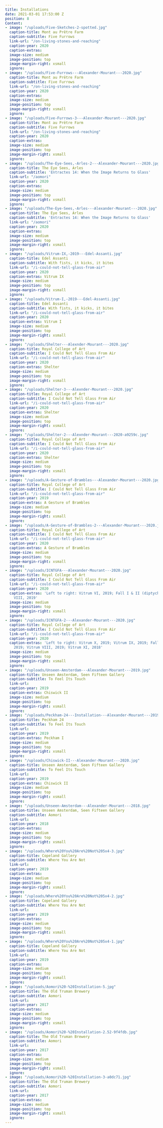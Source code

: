 ```yaml
---
title: Installations
date: 2021-03-01 17:53:00 Z
position: 8
Content:
- image: "/uploads/Five-Sketches-2-spotted.jpg"
  caption-title: Mont au Prêtre Farm
  caption-subtitle: Five Furrows
  link-url: "/on-living-stones-and-reaching"
  caption-year: 2020
  caption-extras: 
  image-size: medium
  image-position: top
  image-margin-right: xsmall
  ignore: 
- image: "/uploads/Five-Furrows---Alexander-Mourant---2020.jpg"
  caption-title: Mont au Prêtre Farm
  caption-subtitle: Five Furrows
  link-url: "/on-living-stones-and-reaching"
  caption-year: 2020
  caption-extras: 
  image-size: medium
  image-position: top
  image-margin-right: xsmall
  ignore: 
- image: "/uploads/Five-Furrows-3---Alexander-Mourant---2020.jpg"
  caption-title: Mont au Prêtre Farm
  caption-subtitle: Five Furrows
  link-url: "/on-living-stones-and-reaching"
  caption-year: 2020
  caption-extras: 
  image-size: medium
  image-position: top
  image-margin-right: xsmall
  ignore: 
- image: "/uploads/The-Eye-Sees,-Arles-2---Alexander-Mourant---2020.jpg"
  caption-title: The Eye Sees, Arles
  caption-subtitle: 'Entractes 14: When the Image Returns to Glass'
  link-url: "/aomori"
  caption-year: 2020
  caption-extras: 
  image-size: medium
  image-position: top
  image-margin-right: xsmall
  ignore: 
- image: "/uploads/The-Eye-Sees,-Arles---Alexander-Mourant---2020.jpg"
  caption-title: The Eye Sees, Arles
  caption-subtitle: 'Entractes 14: When the Image Returns to Glass'
  link-url: "/aomori"
  caption-year: 2020
  caption-extras: 
  image-size: medium
  image-position: top
  image-margin-right: xsmall
  ignore: 
- image: "/uploads/Vitrum-IX,-2019---Edel-Assanti.jpg"
  caption-title: Edel Assanti
  caption-subtitle: With fists, it kicks, it bites
  link-url: "/i-could-not-tell-glass-from-air"
  caption-year: 2020
  caption-extras: Vitrum IX
  image-size: medium
  image-position: top
  image-margin-right: xsmall
  ignore: 
- image: "/uploads/Vitrum-I,-2019---Edel-Assanti.jpg"
  caption-title: Edel Assanti
  caption-subtitle: With fists, it kicks, it bites
  link-url: "/i-could-not-tell-glass-from-air"
  caption-year: 2020
  caption-extras: Vitrum I
  image-size: medium
  image-position: top
  image-margin-right: xsmall
  ignore: 
- image: "/uploads/Shelter---Alexnder-Mourant---2020.jpg"
  caption-title: Royal College of Art
  caption-subtitle: I Could Not Tell Glass From Air
  link-url: "/i-could-not-tell-glass-from-air"
  caption-year: 2020
  caption-extras: Shelter
  image-size: medium
  image-position: top
  image-margin-right: xsmall
  ignore: 
- image: "/uploads/Shelter-3---Alexnder-Mourant---2020.jpg"
  caption-title: Royal College of Art
  caption-subtitle: I Could Not Tell Glass From Air
  link-url: "/i-could-not-tell-glass-from-air"
  caption-year: 2020
  caption-extras: Shelter
  image-size: medium
  image-position: top
  image-margin-right: xsmall
  ignore: 
- image: "/uploads/Shelter-2---Alexnder-Mourant---2020-a9259c.jpg"
  caption-title: Royal College of Art
  caption-subtitle: I Could Not Tell Glass From Air
  link-url: "/i-could-not-tell-glass-from-air"
  caption-year: 2020
  caption-extras: Shelter
  image-size: medium
  image-position: top
  image-margin-right: xsmall
  ignore: 
- image: "/uploads/A-Gesture-of-Brambles---Alexander-Mourant---2020.jpg"
  caption-title: Royal College of Art
  caption-subtitle: I Could Not Tell Glass From Air
  link-url: "/i-could-not-tell-glass-from-air"
  caption-year: 2019
  caption-extras: A Gesture of Brambles
  image-size: medium
  image-position: top
  image-margin-right: xsmall
  ignore: 
- image: "/uploads/A-Gesture-of-Brambles-2---Alexander-Mourant---2020.jpg"
  caption-title: Royal College of Art
  caption-subtitle: I Could Not Tell Glass From Air
  link-url: "/i-could-not-tell-glass-from-air"
  caption-year: 2020
  caption-extras: A Gesture of Brambles
  image-size: medium
  image-position: top
  image-margin-right: xsmall
  ignore: 
- image: "/uploads/ICNTGFA---Alexander-Mourant---2020.jpg"
  caption-title: Royal College of Art
  caption-subtitle: I Could Not Tell Glass From Air
  link-url: "/i-could-not-tell-glass-from-air"
  caption-year: 2020
  caption-extras: 'Left to right: Vitrum VI, 2019; Fall I & II (diptych), 2019; Vitrum
    VIII, 2019'
  image-size: medium
  image-position: top
  image-margin-right: xsmall
  ignore: 
- image: "/uploads/ICNTGFA-2---Alexander-Mourant---2020.jpg"
  caption-title: Royal College of Art
  caption-subtitle: I Could Not Tell Glass From Air
  link-url: "/i-could-not-tell-glass-from-air"
  caption-year: 2020
  caption-extras: 'Left to right: Vitrum X, 2019; Vitrum IX, 2019; Fall I & II (diptych),
    2019; Vitrum VIII, 2019; Vitrum XI, 2018'
  image-size: medium
  image-position: top
  image-margin-right: xsmall
  ignore: 
- image: "/uploads/Unseen-Amsterdam---Alexander-Mourant---2019.jpg"
  caption-title: Unseen Amsterdam, Seen Fifteen Gallery
  caption-subtitle: To Feel Its Touch
  link-url: 
  caption-year: 2019
  caption-extras: Chiswick II
  image-size: medium
  image-position: top
  image-margin-right: xsmall
  ignore: 
- image: "/uploads/Peckham-24---Installation---Alexander-Mourant---2019.jpg"
  caption-title: Peckham 24
  caption-subtitle: To Feel Its Touch
  link-url: 
  caption-year: 2019
  caption-extras: Peckham I
  image-size: medium
  image-position: top
  image-margin-right: xsmall
  ignore: 
- image: "/uploads/Chiswick-II---Alexander-Mourant---2020.jpg"
  caption-title: Unseen Amsterdam, Seen Fifteen Gallery
  caption-subtitle: To Feel Its Touch
  link-url: 
  caption-year: 2019
  caption-extras: Chiswick II
  image-size: medium
  image-position: top
  image-margin-right: xsmall
  ignore: 
- image: "/uploads/Unseen-Amsterdam---Alexander-Mourant---2018.jpg"
  caption-title: Unseen Amsterdam, Seen Fifteen Gallery
  caption-subtitle: Aomori
  link-url: 
  caption-year: 2018
  caption-extras: 
  image-size: medium
  image-position: top
  image-margin-right: xsmall
  ignore: 
- image: "/uploads/Where%20You%20Are%20Not%205x4-3.jpg"
  caption-title: Copeland Gallery
  caption-subtitle: Where You Are Not
  link-url: 
  caption-year: 2019
  caption-extras: 
  image-size: medium
  image-position: top
  image-margin-right: xsmall
  ignore: 
- image: "/uploads/Where%20You%20Are%20Not%205x4-2.jpg"
  caption-title: Copeland Gallery
  caption-subtitle: Where You Are Not
  link-url: 
  caption-year: 2019
  caption-extras: 
  image-size: medium
  image-position: top
  image-margin-right: xsmall
  ignore: 
- image: "/uploads/Where%20You%20Are%20Not%205x4-1.jpg"
  caption-title: Copeland Gallery
  caption-subtitle: Where You Are Not
  link-url: 
  caption-year: 2019
  caption-extras: 
  image-size: medium
  image-position: top
  image-margin-right: xsmall
  ignore: 
- image: "/uploads/Aomori%20-%20Installation-5.jpg"
  caption-title: The Old Truman Brewery
  caption-subtitle: Aomori
  link-url: 
  caption-year: 2017
  caption-extras: 
  image-size: medium
  image-position: top
  image-margin-right: xsmall
  ignore: 
- image: "/uploads/Aomori%20-%20Installation-2.52-9f4fdb.jpg"
  caption-title: The Old Truman Brewery
  caption-subtitle: Aomori
  link-url: 
  caption-year: 2017
  caption-extras: 
  image-size: medium
  image-position: top
  image-margin-right: xsmall
  ignore: 
- image: "/uploads/Aomori%20-%20Installation-3-a0dc71.jpg"
  caption-title: The Old Truman Brewery
  caption-subtitle: Aomori
  link-url: 
  caption-year: 2017
  caption-extras: 
  image-size: medium
  image-position: top
  image-margin-right: xsmall
  ignore: 
---
```


